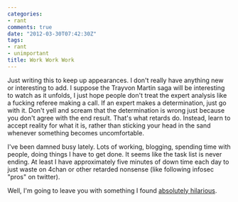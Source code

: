 ```yaml
---
categories:
- rant
comments: true
date: "2012-03-30T07:42:30Z"
tags:
- rant
- unimportant
title: Work Work Work
---
```


Just writing this to keep up appearances. I don't really have anything new or
interesting to add. I suppose the Trayvon Martin saga will be interesting to
watch as it unfolds, I just hope people don't treat the expert analysis like a
fucking referee making a call. If an expert makes a determination, just go with
it. Don't yell and scream that the determination is wrong just because you don't
agree with the end result. That's what retards do. Instead, learn to accept
reality for what it is, rather than sticking your head in the sand whenever
something becomes uncomfortable.

I've been damned busy lately. Lots of working, blogging, spending time with
people, doing things I have to get done. It seems like the task list is never
ending. At least I have approximately five minutes of down time each day to just
waste on 4chan or other retarded nonsense (like following infosec "pros" on
twitter).

Well, I'm going to leave you with something I found [absolutely
hilarious](/img/2012/ductspoon.png).
